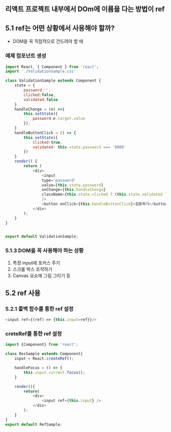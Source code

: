## 리액트 프로젝트 내부에서 DOm에 이름을 다는 방법이 ref
## 5.1 ref는 어떤 상황에서 사용해야 할까?
- DOM을 꼭 직접적으로 건드려야 할 때
### 예제 컴포넌트 생성
```javascript
import React, { Component } from 'react';
import './ValidationSample.css'

class ValidationSample extends Component {
    state = {
        password:'',
        clicked:false,
        validated:false
    }
    handleChange = (e) =>{
        this.setState({
            password:e.target.value
        });
    }
    handleButtonClick = () => {
        this.setState({
            clicked:true,
            validated: this.state.password === '0000'
        })
    }
    render() {
        return (
            <div>
                <input
                type='password'
                value={this.state.password}
                onChange={this.handleChange}
                className={this.state.clicked ? (this.state.validated ? ' sucess': 'failure') : ''}
                />
                <button onClick={this.handleButtonClick}>검증하기</button>
            </div>
        );
    }
}


export default ValidationSample;
```
### 5.1.3 DOM을 꼭 사용해야 하는 상황
1. 특정 input에 포커스 주기
2. 스크롤 박스 조작하기
3. Canvas 요쇼에 그림 그리기 등

## 5.2 ref 사용
### 5.2.1 콜백 함수를 통한 ref 설정
```javascript
<input ref={(ref) => {this.input=ref}}/>
```

### creteRef를 통한 ref 설정
```javascript
import {Component} from 'react';

class ResSample extends Component{
    input = React.createRef();

    handleFocus = () => {
        this.input.current.focus();
    }

    render(){
        return(
            <div>
                <input ref={this.input} />
            </div>
        );
    }
}
export default RefSample;
```